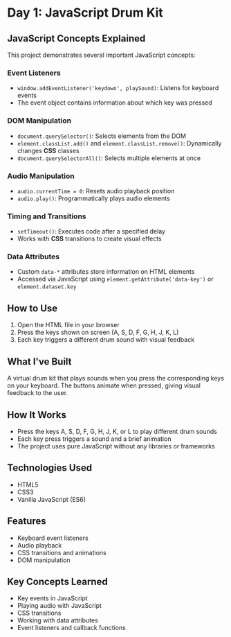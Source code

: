 # Day 1: JavaScript Drum Kit

## JavaScript Concepts Explained

This project demonstrates several important JavaScript concepts:

### Event Listeners
- `window.addEventListener('keydown', playSound)`: Listens for keyboard events
- The event object contains information about which key was pressed

### DOM Manipulation
- `document.querySelector()`: Selects elements from the DOM
- `element.classList.add()` and `element.classList.remove()`: Dynamically changes **CSS** classes
- `document.querySelectorAll()`: Selects multiple elements at once

### Audio Manipulation
- `audio.currentTime = 0`: Resets audio playback position
- `audio.play()`: Programmatically plays audio elements

### Timing and Transitions
- `setTimeout()`: Executes code after a specified delay
- Works with **CSS** transitions to create visual effects

### Data Attributes
- Custom `data-*` attributes store information on HTML elements
- Accessed via JavaScript using `element.getAttribute('data-key')` or `element.dataset.key`

## How to Use
1. Open the HTML file in your browser
2. Press the keys shown on screen (A, S, D, F, G, H, J, K, L)
3. Each key triggers a different drum sound with visual feedback

## What I've Built

A virtual drum kit that plays sounds when you press the corresponding keys on your keyboard. The buttons animate when pressed, giving visual feedback to the user.

## How It Works

- Press the keys A, S, D, F, G, H, J, K, or L to play different drum sounds
- Each key press triggers a sound and a brief animation
- The project uses pure JavaScript without any libraries or frameworks

## Technologies Used

- HTML5
- CSS3
- Vanilla JavaScript (ES6)

## Features

- Keyboard event listeners
- Audio playback
- CSS transitions and animations
- DOM manipulation

## Key Concepts Learned

- Key events in JavaScript
- Playing audio with JavaScript
- CSS transitions
- Working with data attributes
- Event listeners and callback functions 
